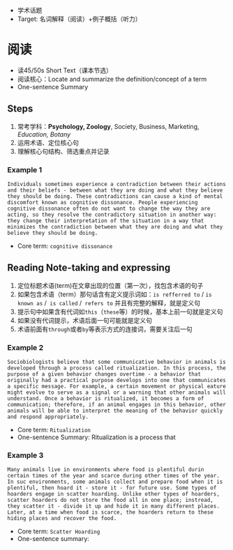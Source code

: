 - 学术话题
- Target: 名词解释（阅读）+例子概括（听力）
# 阅读
- 读45/50s Short Text（课本节选）
- 阅读核心：Locate and summarize the definition/concept of a term
- One-sentence Summary
## Steps
1. 常考学科：**Psychology, Zoology**, Society, Business, Marketing, *Education, Botany*
2. 运用术语、定位核心句
3. 理解核心句结构、筛选重点并记录
### Example 1
	Individuals sometimes experience a contradiction between their actions and their beliefs - between what they are doing and what they believe they should be doing. These contradictions can cause a kind of mental discomfort known as cognitive dissonance. People experiencing cognitive dissonance often do not want to change the way they are acting, so they resolve the contradictory situation in another way: they change their interpretation of the situation in a way that minimizes the contradiction between what they are doing and what they believe they should be doing.
- Core term: `cognitive dissonance`
## Reading Note-taking and expressing
1. 定位标题术语(term)在文章出现的位置（第一次），找包含术语的句子
2. 如果包含术语（term）那句话含有定义提示词如：`is refferred to` / `is known as` /` is called` /` refers to` 并且有完整的解释，就是定义句
3. 提示句中如果含有代词如`this`（`these`等）的时候，基本上前一句就是定义句
4. 如果没有代词提示，术语后面一句可能就是定义句
5. 术语前面有`through`或者`by`等表示方式的连接词，需要关注后一句
### Example 2
	Sociobiologists believe that some communicative behavior in animals is developed through a process called ritualization. In this process, the purpose of a given behavior changes overtime - a behavior that originally had a practical purpose develops into one that communicates a specific message. For example, a certain movement or physical eature might evolve to serve as a signal or a warning that other animals will understand. Once a behavior is ritualized, it becomes a form of communication; therefore, if an animal engages in this behavior, other animals will be able to interpret the meaning of the behavior quickly and respond appropriately.
- Core term: `Ritualization`
- One-sentence Summary: Ritualization is a process that
### Example 3
	Many animals live in environments where food is plentiful durin  certain times of the year and scarce during other times of the year. In suc environments, some animals collect and prepare food when it is plentiful, then hoard it - store it - for future use. Some types of hoarders engage in scatter hoarding. Unlike other types of hoarders, scatter hoarders do not store the food all in one place; instread, they scatter it - divide it up and hide it in many different places. Later, at a time when food is scarce, the hoarders return to these hiding places and recover the food.
- Core term: `Scatter Hoarding`
- One-sentence summary: 